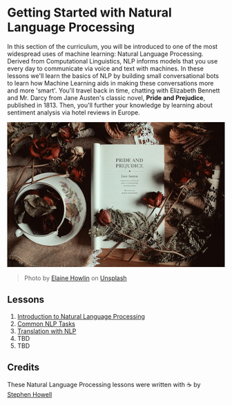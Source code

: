 # Getting Started with Natural Language Processing 

In this section of the curriculum, you will be introduced to one of the most widespread uses of machine learning: Natural Language Processing. Derived from Computational Linguistics, NLP informs models that you use every day to communicate via voice and text with machines. In these lessons we'll learn the basics of NLP by building small conversational bots to learn how Machine Learning aids in making these conversations more and more 'smart'. You'll travel back in time, chatting with Elizabeth Bennett and Mr. Darcy from Jane Austen's classic novel, **Pride and Prejudice**, published in 1813. Then, you'll further your knowledge by learning about sentiment analysis via hotel reviews in Europe.

![Pride and Prejudice book and tea](images/p&p.jpg)
> Photo by <a href="https://unsplash.com/@elaineh?utm_source=unsplash&utm_medium=referral&utm_content=creditCopyText">Elaine Howlin</a> on <a href="https://unsplash.com/s/photos/pride-and-prejudice?utm_source=unsplash&utm_medium=referral&utm_content=creditCopyText">Unsplash</a>
  
## Lessons

1. [Introduction to Natural Language Processing](1-Introduction-to-NLP/README.md)
2. [Common NLP Tasks](2-Tasks/README.md)
3. [Translation with NLP](3-Translations/README.md)
4. TBD
5. TBD


## Credits 

These Natural Language Processing lessons were written with ☕ by [Stephen Howell]([Twitter](https://twitter.com/Howell_MSFT))